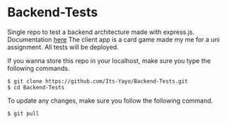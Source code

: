 # Backend-Tests

Single repo to test a backend architecture made with express.js. Documentation [here](https://expressjs.com/) 
The client app is a card game made my me for a uni assignment. All tests will be deployed. 

If you wanna store this repo in your localhost, make sure you type the following commands. 
```
$ git clone https://github.com/Its-Yayo/Backend-Tests.git
$ cd Backend-Tests
```

To update any changes, make sure you follow the following command.

```
$ git pull
```
